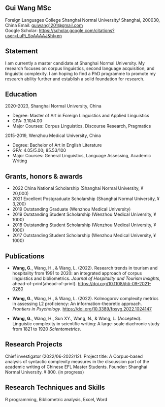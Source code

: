## Gui Wang MSc
Foreign Languages College
Shanghai Normal University/
Shanghai, 200030, China
Email: guiwang1201@gmail.com\
Google Scholar: https://scholar.google.com/citations?user=LuPi_SoAAAAJ&hl=en

## Statement
I am currently a master candidate at Shanghai Normal University. My research focuses on corpus linguistics, second language acquisition, and linguistic complexity. I am hoping to find a PhD programme to promote my research ability further and establish a solid foundation for research.

## Education
2020-2023, Shanghai Normal University, China
* Degree: Master of Art in Foreign Linguistics and Applied Linguistics
* GPA: 3.10/4.00
* Major Courses: Corpus Linguistics, Discourse Research, Pragmatics

2015-2019, Wenzhou Medical University, China
* Degree: Bachelor of Art in English Literature
* GPA: 4.05/5.00; 85.53/100
* Major Courses: General Linguistics, Language Assessing, Academic Writing

## Grants, honors & awards
* 2022 China National Scholarship (Shanghai Normal University, ¥ 20,000)
* 2021 Excellent Postgraduate Scholarship (Shanghai Normal University, ¥ 3,200)
* 2019 Outstanding Graduate (Wenzhou Medical University)
* 2019 Outstanding Student Scholarship (Wenzhou Medical University, ¥ 1000)
* 2018 Outstanding Student Scholarship (Wenzhou Medical University, ¥ 1000)
* 2017 Outstanding Student Scholarship (Wenzhou Medical University, ¥ 1000)

## Publications
* **Wang, G.**, Wang, H., & Wang, L. (2022). Research trends in tourism and hospitality from 1991 to 2020: an integrated approach of corpus linguistics and bibliometrics. *Journal of Hospitality and Tourism Insights*, ahead-of-print(ahead-of-print). https://doi.org/10.1108/jhti-09-2021-0260

* **Wang, G.**, Wang, H., & Wang, L. (2022). Kolmogorov complexity metrics in assessing L2 proficiency: An information-theoretic approach. *Frontiers in Psychology*. https://doi.org/10.3389/fpsyg.2022.1024147

* **Wang, G.**, Wang, H., Sun XY., Wang, N., & Wang, L. (Accepted). Linguistic complexity in scientific writing: A large-scale diachronic study from 1821 to 1920 *Scientometrics*.

## Research Projects
Chief investigator (2022/06-2022/12). Project title: A Corpus-based analysis of syntactic complexity measures in the discussion part of the academic writing of Chinese EFL Master Students. Founder: Shanghai Normal University. ¥ 800. (in progress)

## Research Techniques and Skills
R programming, Bibliometric analysis, Excel, Word

